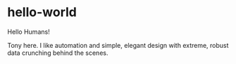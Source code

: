 # hello-world
Hello Humans!

Tony here. I like automation and simple, elegant design with extreme, robust data crunching behind the scenes.
